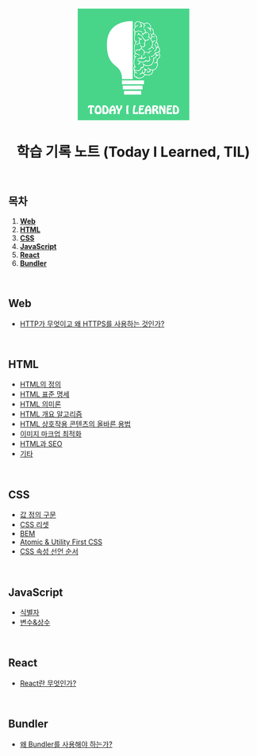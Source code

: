 <div align="center">
  <br />
  <img src="./images/README/TIL.png" alt="Today I Learned" />
  <br />
  <h1>학습 기록 노트 (Today I Learned, TIL)</h1>
  <br />
</div>

## 목차

1. [**Web**](#Web)
1. [**HTML**](#html)
1. [**CSS**](#css)
1. [**JavaScript**](#javascript)
1. [**React**](#react)
1. [**Bundler**](#bundler)

<br />

## Web

- [HTTP가 무엇이고 왜 HTTPS를 사용하는 것인가?](https://github.com/JeongHwan-dev/Today-I-Learned/blob/master/web/WEB-HTTP%26HTTPS.md)

<br />

## HTML

- [HTML의 정의](https://github.com/JeongHwan-dev/TIL/blob/master/HTML/HTML-%EC%A0%95%EC%9D%98.md)
- [HTML 표준 명세](https://github.com/JeongHwan-dev/TIL/blob/master/HTML/HTML-%ED%91%9C%EC%A4%80%EB%AA%85%EC%84%B8.md)
- [HTML 의미론](https://github.com/JeongHwan-dev/TIL/blob/master/HTML/HTML-%EC%9D%98%EB%AF%B8%EB%A1%A0.md)
- [HTML 개요 알고리즘](https://github.com/JeongHwan-dev/Today-I-Learned/blob/master/HTML/HTML-%EA%B0%9C%EC%9A%94%20%EC%95%8C%EA%B3%A0%EB%A6%AC%EC%A6%98.md)
- [HTML 상호작용 콘텐츠의 올바른 용법](https://github.com/JeongHwan-dev/Today-I-Learned/blob/master/HTML/HTML-%EC%83%81%ED%98%B8%EC%9E%91%EC%9A%A9%20%EC%BD%98%ED%85%90%EC%B8%A0%EC%9D%98%20%EC%98%AC%EB%B0%94%EB%A5%B8%20%EC%9A%A9%EB%B2%95.md)
- [이미지 마크업 최적화](https://github.com/JeongHwan-dev/Today-I-Learned/blob/master/HTML/HTML-%EC%9D%B4%EB%AF%B8%EC%A7%80%20%EB%A7%88%ED%81%AC%EC%97%85%20%EC%B5%9C%EC%A0%81%ED%99%94.md)
- [HTML과 SEO](https://github.com/JeongHwan-dev/TIL/blob/master/HTML/HTML-SEO.md)
- [기타](https://github.com/JeongHwan-dev/TIL/blob/master/HTML/HTML-%EA%B8%B0%ED%83%80.md)

<br />

## CSS

- [값 정의 구문](https://github.com/JeongHwan-dev/Today-I-Learned/blob/master/CSS/CSS-%EA%B0%92%20%EC%A0%95%EC%9D%98%20%EA%B5%AC%EB%AC%B8.md)
- [CSS 리셋](https://github.com/JeongHwan-dev/Today-I-Learned/blob/master/CSS/CSS-%EB%A6%AC%EC%85%8B.md)
- [BEM](https://github.com/JeongHwan-dev/Today-I-Learned/blob/master/CSS/CSS-BEM.md)
- [Atomic & Utility First CSS](https://github.com/JeongHwan-dev/Today-I-Learned/blob/master/CSS/CSS-Atomic%26UtilityFirstCSS.md)
- [CSS 속성 선언 순서](https://github.com/JeongHwan-dev/Today-I-Learned/blob/master/CSS/CSS-%EC%86%8D%EC%84%B1%20%EC%84%A0%EC%96%B8%20%EC%88%9C%EC%84%9C.md)

<br />

## JavaScript

- [식별자](https://github.com/JeongHwan-dev/TIL/blob/master/JavaScript/JS-%EC%8B%9D%EB%B3%84%EC%9E%90.md)
- [변수&상수](https://github.com/JeongHwan-dev/Today-I-Learned/blob/master/JavaScript/JS-%EB%B3%80%EC%88%98%26%EC%83%81%EC%88%98.md)

<br />

## React

- [React란 무엇인가?](https://github.com/JeongHwan-dev/Today-I-Learned/tree/master/React)

<br />

## Bundler

- [왜 Bundler를 사용해야 하는가?](https://github.com/JeongHwan-dev/Today-I-Learned/blob/master/Bundler/Bundler-%EC%99%9C%20Bundler%EB%A5%BC%20%EC%82%AC%EC%9A%A9%ED%95%B4%EC%95%BC%20%ED%95%98%EB%8A%94%EA%B0%80.md)
